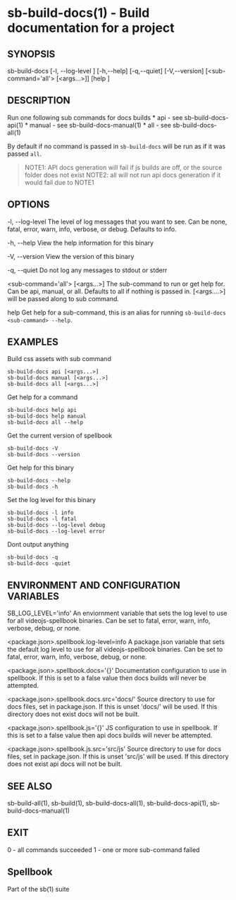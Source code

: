 # sb-build-docs(1) - Build documentation for a project

## SYNOPSIS

  sb-build-docs [-l, --log-level <level>] [-h,--help] [-q,--quiet] [-V,--version]
               [<sub-command='all'> [<args...>]] [help <sub-command>]

## DESCRIPTION

  Run one following sub commands for docs builds
    * api - see sb-build-docs-api(1)
    * manual - see sb-build-docs-manual(1)
    * all - see sb-build-docs-all(1)

  By default if no command is passed in `sb-build-docs` will be run as if it was
  passed `all`.

  > NOTE1: API docs generation will fail if js builds are off, or the source folder does not exist
  > NOTE2: all will not run api docs generation if it would fail due to NOTE1

## OPTIONS

  -l, --log-level <level>
    The level of log messages that you want to see. Can be none, fatal, error,
    warn, info, verbose, or debug. Defaults to info.

  -h, --help
    View the help information for this binary

  -V, --version
    View the version of this binary

  -q, --quiet
    Do not log any messages to stdout or stderr

  <sub-command='all'> [<args...>]
    The sub-command to run or get help for. Can be api, manual, or all.
    Defaults to all if nothing is passed in. [<args....>] will be passed along to sub command.

  help <sub-command>
    Get help for a sub-command, this is an alias for running `sb-build-docs <sub-command> --help`.

## EXAMPLES

  Build css assets with sub command

    sb-build-docs api [<args...>]
    sb-build-docs manual [<args...>]
    sb-build-docs all [<args...>]

  Get help for a command

    sb-build-docs help api
    sb-build-docs help manual
    sb-build-docs all --help

  Get the current version of spellbook

    sb-build-docs -V
    sb-build-docs --version

  Get help for this binary

    sb-build-docs --help
    sb-build-docs -h

  Set the log level for this binary

    sb-build-docs -l info
    sb-build-docs -l fatal
    sb-build-docs --log-level debug
    sb-build-docs --log-level error

  Dont output anything

    sb-build-docs -q
    sb-build-docs -quiet

## ENVIRONMENT AND CONFIGURATION VARIABLES

  SB_LOG_LEVEL='info'
    An enviornment variable that sets the log level to use for all videojs-spellbook
    binaries. Can be set to fatal, error, warn, info, verbose, debug, or none.

  <package.json>.spellbook.log-level=info
    A package.json variable that sets the default log level to use for all videojs-spellbook
    binaries. Can be set to fatal, error, warn, info, verbose, debug, or none.

  <package.json>.spellbook.docs='{}'
    Documentation configuration to use in spellbook. If this is set to a false value
    then docs builds will never be attempted.

  <package.json>.spellbook.docs.src='docs/'
    Source directory to use for docs files, set in package.json. If this is unset
    'docs/' will be used. If this directory does not exist docs will not be built.

  <package.json>.spellbook.js='{}'
    JS configuration to use in spellbook. If this is set to a false value
    then api docs builds will never be attempted.

  <package.json>.spellbook.js.src='src/js'
    Source directory to use for docs files, set in package.json. If this is unset
    'src/js' will be used. If this directory does not exist api docs will not be built.

## SEE ALSO

  sb-build-all(1), sb-build(1), sb-build-docs-all(1), sb-build-docs-api(1),
  sb-build-docs-manual(1)

## EXIT

  0 - all commands succeeded
  1 - one or more sub-command failed

## Spellbook

  Part of the sb(1) suite
